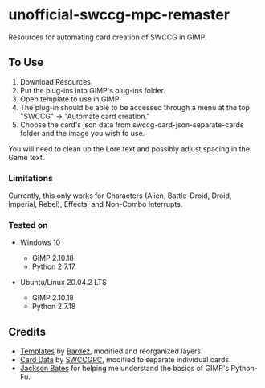 # unofficial-swccg-mpc-remaster

Resources for automating card creation of SWCCG in GIMP.

## To Use
1. Download Resources.
2. Put the plug-ins into GIMP's plug-ins folder.
3. Open template to use in GIMP.
4. The plug-in should be able to be accessed through a menu at the top "SWCCG" -> "Automate card creation."
5. Choose the card's json data from swccg-card-json-separate-cards folder and the image you wish to use.

You will need to clean up the Lore text and possibly adjust spacing in the Game text. 

### Limitations
Currently, this only works for Characters (Alien, Battle-Droid, Droid, Imperial, Rebel), Effects, and Non-Combo Interrupts.

### Tested on 
* Windows 10 
  * GIMP 2.10.18 
  * Python 2.7.17

* Ubuntu/Linux 20.04.2 LTS 
  * GIMP 2.10.18 
  * Python 2.7.18

## Credits
* [Templates](https://www.reddit.com/r/starwarsccgalters/comments/n6q9cd/600_dpi_templates_im_proud_of_getting_these/) by [Bardez](https://www.reddit.com/user/Bardez), modified and reorganized layers.
* [Card Data](https://github.com/swccgpc/swccg-card-json) by [SWCCGPC](https://www.starwarsccg.org/), modified to separate individual cards.
* [Jackson Bates](https://www.youtube.com/user/malgalin) for helping me understand the basics of GIMP's Python-Fu.
